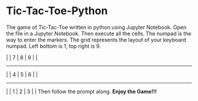 # Tic-Tac-Toe-Python
The game of Tic-Tac-Toe written in python using Jupyter Notebook.
Open the file in a Jupyter Notebook. Then execute all the cells. The numpad is the way to enter the markers. The grid represents the layout of your keyboard numpad. 
Left bottom is 1, top right is 9.

   |   |
7  | 8 | 9
   |   |
___________
   |   |
4  | 5 | 6
   |   |
___________
   |   |
1  | 2 | 3
   |   |
Then follow the prompt along. 
**Enjoy the Game!!!**
